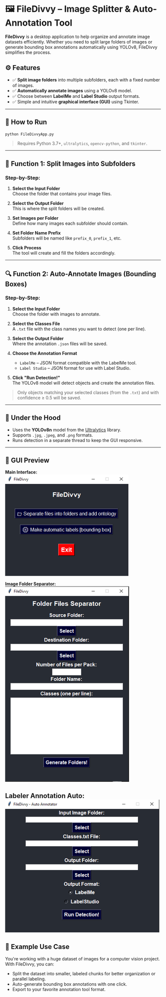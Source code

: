 # 🖼️ FileDivvy – Image Splitter & Auto-Annotation Tool

**FileDivvy** is a desktop application to help organize and annotate image datasets efficiently. Whether you need to split large folders of images or generate bounding box annotations automatically using YOLOv8, FileDivvy simplifies the process.

## ⚙️ Features

- ✅ **Split image folders** into multiple subfolders, each with a fixed number of images.
- ✅ **Automatically annotate images** using a YOLOv8 model.
- ✅ Choose between **LabelMe** and **Label Studio** output formats.
- ✅ Simple and intuitive **graphical interface (GUI)** using Tkinter.

---

## 🚀 How to Run

```bash
python FileDivvyApp.py
```

> Requires Python 3.7+, `ultralytics`, `opencv-python`, and `tkinter`.

---

## 🧩 Function 1: Split Images into Subfolders

### Step-by-Step:

1. **Select the Input Folder**  
   Choose the folder that contains your image files.

2. **Select the Output Folder**  
   This is where the split folders will be created.

3. **Set Images per Folder**  
   Define how many images each subfolder should contain.

4. **Set Folder Name Prefix**  
   Subfolders will be named like `prefix_0`, `prefix_1`, etc.

5. **Click Process**  
   The tool will create and fill the folders accordingly.

---

## 🔍 Function 2: Auto-Annotate Images (Bounding Boxes)

### Step-by-Step:

1. **Select the Input Folder**  
   Choose the folder with images to annotate.

2. **Select the Classes File**  
   A `.txt` file with the class names you want to detect (one per line).

3. **Select the Output Folder**  
   Where the annotation `.json` files will be saved.

4. **Choose the Annotation Format**  
   - `LabelMe` – JSON format compatible with the LabelMe tool.  
   - `Label Studio` – JSON format for use with Label Studio.

5. **Click "Run Detection!"**  
   The YOLOv8 model will detect objects and create the annotation files.

> Only objects matching your selected classes (from the `.txt`) and with confidence ≥ 0.5 will be saved.

---

## 🧠 Under the Hood

- Uses the **YOLOv8n** model from the [Ultralytics](https://github.com/ultralytics/ultralytics) library.
- Supports `.jpg`, `.jpeg`, and `.png` formats.
- Runs detection in a separate thread to keep the GUI responsive.

---

## 📸 GUI Preview

**Main Interface:**  
![alt text](images/readme/image-3.png)

**Image Folder Separator:**
![alt text](images/readme/image-1.png)

**Labeler Annotation Auto:**
![alt text](images/readme/image-2.png)
---

## 📁 Example Use Case

You're working with a huge dataset of images for a computer vision project. With FileDivvy, you can:

- Split the dataset into smaller, labeled chunks for better organization or parallel labeling.
- Auto-generate bounding box annotations with one click.
- Export to your favorite annotation tool format.
